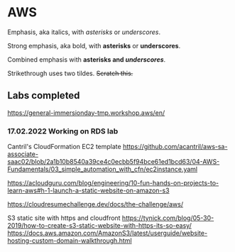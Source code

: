 # AWS

Emphasis, aka italics, with *asterisks* or _underscores_.

Strong emphasis, aka bold, with **asterisks** or __underscores__.

Combined emphasis with **asterisks and _underscores_**.

Strikethrough uses two tildes. ~~Scratch this.~~

## Labs completed
https://general-immersionday-tmp.workshop.aws/en/
### 17.02.2022 Working on RDS lab

Cantril's CloudFormation EC2 template
https://github.com/acantril/aws-sa-associate-saac02/blob/2a1b10b8540a39ce4c0ecbb5f94bce61ed1bcd63/04-AWS-Fundamentals/03_simple_automation_with_cfn/ec2instance.yaml

https://acloudguru.com/blog/engineering/10-fun-hands-on-projects-to-learn-aws#h-1-launch-a-static-website-on-amazon-s3

https://cloudresumechallenge.dev/docs/the-challenge/aws/

S3 static site with https and cloudfront
https://tynick.com/blog/05-30-2019/how-to-create-s3-static-website-with-https-its-so-easy/  
https://docs.aws.amazon.com/AmazonS3/latest/userguide/website-hosting-custom-domain-walkthrough.html
